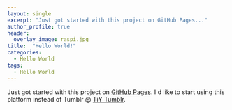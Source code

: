 ```yaml
---
layout: single
excerpt: "Just got started with this project on GitHub Pages..."
author_profile: true
header:
  overlay_image: raspi.jpg
title:  "Hello World!"
categories:
  - Hello World
tags:
  - Hello World
---
```


Just got started with this project on [GitHub Pages]. I'd like to start using this platform instead of Tumblr @ [TiY Tumblr].

[TiY Tumblr]: http://techiys.com
[GitHub Pages]: https://pages.github.com/
